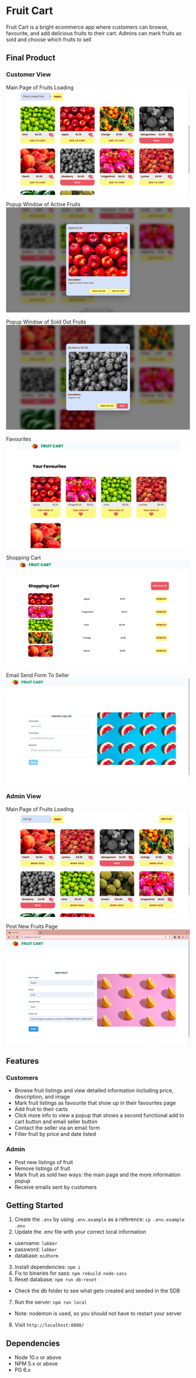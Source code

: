 # Fruit Cart

Fruit Cart is a bright ecommerce app where customers can browse, favourite, and add delicious fruits to their cart. Admins can mark fruits as sold and choose which fruits to sell

## Final Product

### Customer View
Main Page of Fruits Loading
!["Screenshot of main page of fruit loading"](https://github.com/ruilinqi/fruit-cart/blob/master/public/docs/customer_card_loading.png)

Popup Window of Active Fruits
!["Screenshot of active popup window"](https://github.com/ruilinqi/fruit-cart/blob/master/public/docs/customer_popup_window_active.png)

Popup Window of Sold Out Fruits
!["Screenshot of popup window of sold fruits"](https://github.com/ruilinqi/fruit-cart/blob/master/public/docs/customer_popup_window_sold.png)

Favourites
!["Screenshot of favourite page"](https://github.com/ruilinqi/fruit-cart/blob/master/public/docs/favourites.png)

Shopping Cart
!["Screenshot of shopping cart page"](https://github.com/ruilinqi/fruit-cart/blob/master/public/docs/shopping_cart.png)

Email Send Form To Seller
!["Screenshot of email send form"](https://github.com/ruilinqi/fruit-cart/blob/master/public/docs/customer_email_send_form.png)

### Admin View
Main Page of Fruits Loading
!["Screenshot of main page of fruit loading"](https://github.com/ruilinqi/fruit-cart/blob/master/public/docs/seller_card_loading.png)

Post New Fruits Page
!["Screenshot of post new fruits page"](https://github.com/ruilinqi/fruit-cart/blob/master/public/docs/seller_post_new_item.png)


## Features

### Customers

- Browse fruit listings and view detailed information including price, description, and image
- Mark fruit listings as favourite that show up in their favourites page
- Add fruit to their carts
- Click more info to view a popup that shows a second functional add to cart button and email seller button
- Contact the seller via an email form
- Filter fruit by price and date listed

### Admin

- Post new listings of fruit
- Remove listings of fruit
- Mark fruit as sold two ways: the main page and the more information popup
- Receive emails sent by customers

## Getting Started

1. Create the `.env` by using `.env.example` as a reference: `cp .env.example .env`
2. Update the .env file with your correct local information

- username: `labber`
- password: `labber`
- database: `midterm`

3. Install dependencies: `npm i`
4. Fix to binaries for sass: `npm rebuild node-sass`
5. Reset database: `npm run db:reset`

- Check the db folder to see what gets created and seeded in the SDB

7. Run the server: `npm run local`

- Note: nodemon is used, so you should not have to restart your server

8. Visit `http://localhost:8080/`

## Dependencies

- Node 10.x or above
- NPM 5.x or above
- PG 6.x
